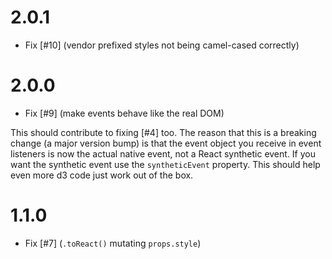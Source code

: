 # 2.0.1

 * Fix [#10] (vendor prefixed styles not being camel-cased correctly)

# 2.0.0

 * Fix [#9] (make events behave like the real DOM)

This should contribute to fixing [#4] too. The reason that this is a breaking change (a major version bump) is that the event object you receive in event listeners is now the actual native event, not a React synthetic event. If you want the synthetic event use the `syntheticEvent` property. This should help even more d3 code just work out of the box.

# 1.1.0

 * Fix [#7] (`.toReact()` mutating `props.style`)
